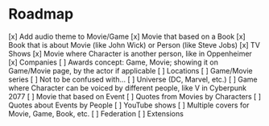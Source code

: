 # Roadmap

[x] Add audio theme to Movie/Game
[x] Movie that based on a Book
[x] Book that is about Movie (like John Wick) or Person (like Steve Jobs)
[x] TV Shows
[x] Movie where Character is another person, like in Oppenheimer
[x] Companies
[ ] Awards concept: Game, Movie; showing it on Game/Movie page, by the actor if applicable
[ ] Locations
[ ] Game/Movie series
[ ] Not to be confused with...
[ ] Universe (DC, Marvel, etc.)
[ ] Game where Character can be voiced by different people, like V in Cyberpunk 2077
[ ] Movie that based on Event
[ ] Quotes from Movies by Characters
[ ] Quotes about Events by People
[ ] YouTube shows
[ ] Multiple covers for Movie, Game, Book, etc.
[ ] Federation
[ ] Extensions
